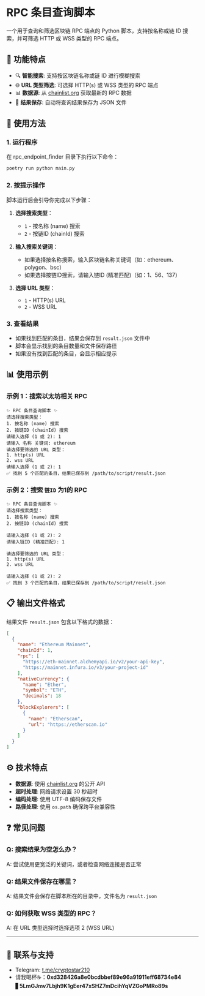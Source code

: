 # RPC 条目查询脚本

一个用于查询和筛选区块链 RPC 端点的 Python 脚本，支持按名称或链 ID 搜索，并可筛选 HTTP 或 WSS 类型的 RPC 端点。

## 🌟 功能特点

- 🔍 **智能搜索**: 支持按区块链名称或链 ID 进行模糊搜索
- 🌐 **URL 类型筛选**: 可选择 HTTP(s) 或 WSS 类型的 RPC 端点
- 📊 **数据源**: 从 [chainlist.org](https://chainlist.org) 获取最新的 RPC 数据
- 💾 **结果保存**: 自动将查询结果保存为 JSON 文件

## 📖 使用方法

### 1. 运行程序
在 rpc_endpoint_finder 目录下执行以下命令：
```bash
poetry run python main.py
```

### 2. 按提示操作

脚本运行后会引导你完成以下步骤：

1. **选择搜索类型**：
   - `1` - 按名称 (name) 搜索
   - `2` - 按链ID (chainId) 搜索

2. **输入搜索关键词**：
   - 如果选择按名称搜索，输入区块链名称关键词（如：ethereum、polygon、bsc）
   - 如果选择按链ID搜索，请输入链ID (精准匹配)（如：1、56、137）

3. **选择 URL 类型**：
   - `1` - HTTP(s) URL
   - `2` - WSS URL

### 3. 查看结果

- 如果找到匹配的条目，结果会保存到 `result.json` 文件中
- 脚本会显示找到的条目数量和文件保存路径
- 如果没有找到匹配的条目，会显示相应提示

## 📊 使用示例

### 示例 1：搜索以太坊相关 RPC

```
✨ RPC 条目查询脚本 ✨
请选择搜索类型：
1. 按名称 (name) 搜索
2. 按链ID (chainId) 搜索
请输入选择 (1 或 2): 1
请输入 名称 关键词: ethereum
请选择要筛选的 URL 类型：
1. http(s) URL
2. wss URL
请输入选择 (1 或 2): 1
✅ 找到 5 个匹配的条目，结果已保存到 /path/to/script/result.json
```

### 示例 2：搜索 `链ID` 为1的 RPC

```
✨ RPC 条目查询脚本 ✨
请选择搜索类型：
1. 按名称 (name) 搜索
2. 按链ID (chainId) 搜索

请输入选择 (1 或 2): 2
请输入链ID (精准匹配): 1

请选择要筛选的 URL 类型：
1. http(s) URL
2. wss URL

请输入选择 (1 或 2): 2
✅ 找到 3 个匹配的条目，结果已保存到 /path/to/script/result.json
```

## 📋 输出文件格式

结果文件 `result.json` 包含以下格式的数据：

```json
[
  {
    "name": "Ethereum Mainnet",
    "chainId": 1,
    "rpc": [
      "https://eth-mainnet.alchemyapi.io/v2/your-api-key",
      "https://mainnet.infura.io/v3/your-project-id"
    ],
    "nativeCurrency": {
      "name": "Ether",
      "symbol": "ETH",
      "decimals": 18
    },
    "blockExplorers": [
      {
        "name": "Etherscan",
        "url": "https://etherscan.io"
      }
    ]
  }
]
```

## ⚙️ 技术特点

- **数据源**: 使用 [chainlist.org](https://chainlist.org) 的公开 API
- **超时处理**: 网络请求设置 30 秒超时
- **编码处理**: 使用 UTF-8 编码保存文件
- **路径处理**: 使用 `os.path` 确保跨平台兼容性

## ❓ 常见问题

### Q: 搜索结果为空怎么办？
A: 尝试使用更宽泛的关键词，或者检查网络连接是否正常

### Q: 结果文件保存在哪里？
A: 结果文件会保存在脚本所在的目录中，文件名为 `result.json`

### Q: 如何获取 WSS 类型的 RPC？
A: 在 URL 类型选择时选择选项 2 (WSS URL)

---
## 💬 联系与支持
- Telegram: [t.me/cryptostar210](https://t.me/cryptostar210)
- 请我喝杯☕：**0xd328426a8e0bcdbbef89e96a91911eff68734e84** ▋**5LmGJmv7Lbjh9K1gEer47xSHZ7mDcihYqVZGoPMRo89s**